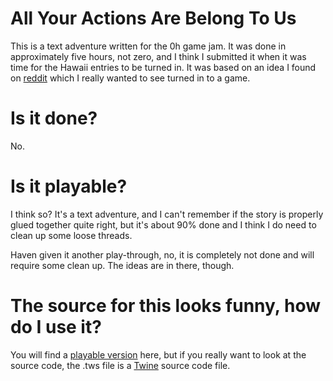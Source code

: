 # All Your Actions Are Belong To Us

This is a text adventure written for the 0h game jam.  It was done in approximately five 
hours, not zero, and I think I submitted it when it was time for the Hawaii entries to 
be turned in.  It was based on an idea I found on 
[reddit](http://www.reddit.com/r/indiebuskers/comments/11wfmo/pointnclick_adventure_game_with_onetimeuse)
which I really wanted to see turned in to a game.

# Is it done?

No.

# Is it playable?

I think so?  It's a text adventure, and I can't remember if the story is properly glued
together quite right, but it's about 90% done and I think I do need to clean up some loose
threads.

Haven given it another play-through, no, it is completely not done and will require some
clean up.  The ideas are in there, though.

# The source for this looks funny, how do I use it?

You will find a [playable version](http://dl.dropbox.com/u/59395735/AllYourActions.html) here, 
but if you really want to look at the source code,
the .tws file is a [Twine](http://gimcrackd.com/etc/src/) source code file.
